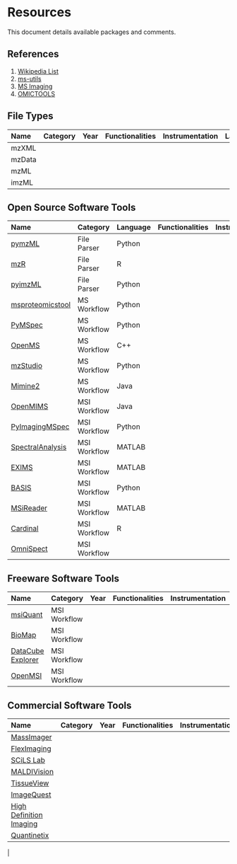 # Resources

This document details available packages and comments.

## References

1.  [Wikipedia List](https://en.wikipedia.org/wiki/List_of_mass_spectrometry_software)
2.  [ms-utils](http://www.ms-utils.org/)
3.  [MS Imaging](https://ms-imaging.org/wp/)
4.  [OMICTOOLS](https://omictools.com/)

## File Types

| Name   | Category | Year | Functionalities | Instrumentation | Language | Comments |
| :----- | :------- | :--- | :-------------- | :-------------- | :------- | :------- |
| mzXML  |
| mzData |
| mzML   |
| imzML  |

## Open Source Software Tools

| Name                                                                       | Category     | Language | Functionalities | Instrumentation | Comments |
| :------------------------------------------------------------------------- | :----------- | :------- | :-------------- | :-------------- | :------- |
| [pymzML](https://github.com/pymzml/pymzML)                                 | File Parser  | Python   |
| [mzR](https://github.com/PNNL-Comp-Mass-Spec/mzR)                          | File Parser  | R        |
| [pyimzML](https://github.com/alexandrovteam/pyimzML)                       | File Parser  | Python   |
| [msproteomicstool](https://github.com/msproteomicstools/msproteomicstools) | MS Workflow  | Python   |
| [PyMSpec](https://github.com/alexandrovteam/pyMSpec)                       | MS Workflow  | Python   |
| [OpenMS](https://github.com/OpenMS/OpenMS)                                 | MS Workflow  | C++      |
| [mzStudio](https://github.com/BlaisProteomics/mzStudio)                    | MS Workflow  | Python   |
| [Mimine2](https://github.com/mzmine/mzmine2)                               | MS Workflow  | Java     |
| [OpenMIMS](https://github.com/BWHCNI/OpenMIMS)                             | MSI Workflow | Java     |
| [PyImagingMSpec](https://github.com/alexandrovteam/pyImagingMSpec)         | MSI Workflow | Python   |
| [SpectralAnalysis](https://github.com/AlanRace/SpectralAnalysis)           | MSI Workflow | MATLAB   |
| [EXIMS](https://sourceforge.net/projects/exims/files/)                     | MSI Workflow | MATLAB   |
| [BASIS](https://bitbucket.org/iAnalytica/basis_pyproc/src/master/)         | MSI Workflow | Python   |
| [MSiReader](http://www4.ncsu.edu/~dcmuddim/msireader.html)                 | MSI Workflow | MATLAB   |
| [Cardinal](https://github.com/kuwisdelu/Cardinal)                          | MSI Workflow | R        |
| [OmniSpect](http://omnispect.bme.gatech.edu/)                              | MSI Workflow |

## Freeware Software Tools

| Name                                                            | Category     | Year | Functionalities | Instrumentation | Language | Comments |
| :-------------------------------------------------------------- | :----------- | :--- | :-------------- | :-------------- | :------- | :------- |
| [msiQuant](https://ms-imaging.org/wp/paquan/)                   | MSI Workflow |
| [BioMap](https://ms-imaging.org/wp/biomap/)                     | MSI Workflow |
| [DataCube Explorer](https://amolf.nl/download/datacubeexplorer) | MSI Workflow |
| [OpenMSI](https://openmsi.nersc.gov/openmsi/client/)            | MSI Workflow |

## Commercial Software Tools

| Name                                                                                                                                        | Category | Year | Functionalities | Instrumentation | Language | Comments |
| :------------------------------------------------------------------------------------------------------------------------------------------ | :------- | :--- | :-------------- | :-------------- | :------- | :------- |
| [MassImager](http://www.chemmind.com/en/support_download.html)                                                                              |
| [FlexImaging](https://www.bruker.com/products/mass-spectrometry-and-separations/ms-software/scils/overview.html)                            |
| [SCiLS Lab](https://scils.de/products/)                                                                                                     |
| [MALDIVision](http://www.premierbiosoft.com/maldi-tissue-imaging/index.html)                                                                |
| [TissueView](https://www.selectscience.net/products/tissueview-software-10/?prodID=80963)                                                   |
| [ImageQuest](https://www.thermofisher.com/order/catalog/product/10137985)                                                                   |
| [High Definition Imaging](http://www.waters.com/waters/en_US/High-Definition-Imaging-%28HDI%29-Software/nav.htm?cid=134833914&locale=en_US) |
| [Quantinetix](https://www.imabiotech.com/quantinetix-accelerates/)                                                                          |

|

